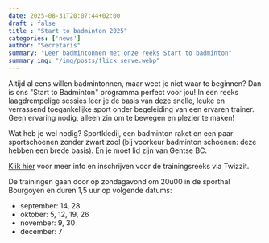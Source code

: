 ```yaml
---
date: 2025-08-31T20:07:44+02:00
draft : false
title : "Start to badminton 2025"
categories: ['news']
author: "Secretaris"
summary: "Leer badmintonnen met onze reeks Start to badminton"
summary_img: "/img/posts/flick_serve.webp"
---
```

Altijd al eens willen badmintonnen, maar weet je niet waar te beginnen? Dan is ons "Start to Badminton" programma perfect voor jou! In een reeks laagdrempelige sessies leer je de basis van deze snelle, leuke en verrassend toegankelijke sport onder begeleiding van een ervaren trainer. Geen ervaring nodig, alleen zin om te bewegen en plezier te maken!

Wat heb je wel nodig? Sportkledij, een badminton raket en een paar sportschoenen zonder zwart zool (bij voorkeur badminton schoenen: deze hebben een brede basis). En je moet lid zijn van Gentse BC.

[Klik hier](https://app.twizzit.com/go/gentsebc-start-to-badminton-2025) voor meer info en inschrijven voor de trainingsreeks via Twizzit.

De trainingen gaan door op zondagavond om 20u00 in de sporthal Bourgoyen en duren 1,5 uur op volgende datums:
- september: 14, 28
- oktober: 5, 12, 19, 26
- november: 9, 30
- december: 7
